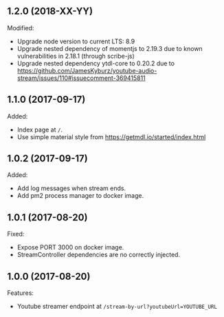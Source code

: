 ## 1.2.0 (2018-XX-YY)
Modified:
  * Upgrade node version to current LTS: 8.9
  * Upgrade nested dependency of momentjs to 2.19.3 due to known vulnerabilities in 2.18.1 (through scribe-js)
  * Upgrade nested dependency ytdl-core to 0.20.2 due to https://github.com/JamesKyburz/youtube-audio-stream/issues/110#issuecomment-369415811

## 1.1.0 (2017-09-17)
Added:
  * Index page at `/`.
  * Use simple material style from https://getmdl.io/started/index.html

## 1.0.2 (2017-09-17)
Added:
  * Add log messages when stream ends.
  * Add pm2 process manager to docker image.

## 1.0.1 (2017-08-20)
Fixed:
  * Expose PORT 3000 on docker image.
  * StreamController dependencies are no correctly injected.

## 1.0.0 (2017-08-20)

Features:
  * Youtube streamer endpoint at `/stream-by-url?youtubeUrl=YOUTUBE_URL`